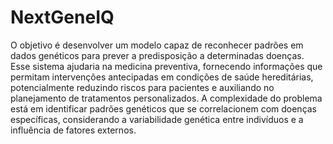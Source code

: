 # NextGeneIQ
O objetivo é desenvolver um modelo capaz de reconhecer padrões em dados genéticos para prever a predisposição a determinadas doenças. Esse sistema ajudaria na medicina preventiva, fornecendo informações que permitam intervenções antecipadas em condições de saúde hereditárias, potencialmente reduzindo riscos para pacientes e auxiliando no planejamento de tratamentos personalizados. A complexidade do problema está em identificar padrões genéticos que se correlacionem com doenças específicas, considerando a variabilidade genética entre indivíduos e a influência de fatores externos. 
